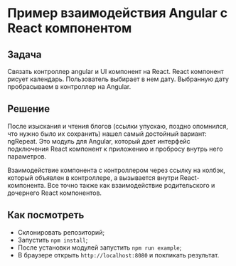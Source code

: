 # Пример взаимодействия Angular с React компонентом
## Задача
Связать контроллер angular и UI компонент на React. 
React компонент рисует календарь. Пользователь выбирает в нем дату. Выбранную дату пробрасываем в контроллер на Angular.

## Решение
После изыскания и чтения блогов (ссылки упускаю, поздно опомнился, что нужно было их сохранить) нашел самый достойный вариант: ngRepeat. 
Это модуль для Angular, который дает интерфейс подключения React компонент к приложению и пробросу внутрь него параметров.

Взаимодействие компонента с контроллером через ссылку на колбэк, который объявлен в контроллере, а вызывается внутри React-компонента.
Все точно также как взаимодействие родительского и дочернего React компонентов.

## Как посмотреть
- Склонировать репозиторий;
- Запустить ```npm install```;
- После установки модулей запустить ```npm run example```;
- В браузере открыть ```http://localhost:8080``` и покликать результат.